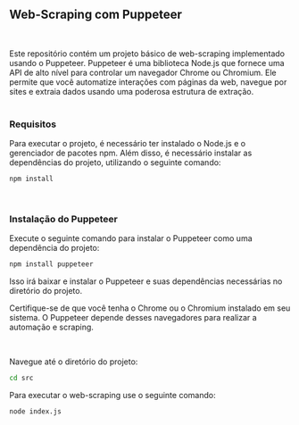 ## Web-Scraping com Puppeteer
<br>

Este repositório contém um projeto básico de web-scraping implementado usando o Puppeteer. Puppeteer é uma biblioteca Node.js que fornece uma API de alto nível para controlar um navegador Chrome ou Chromium. Ele permite que você automatize interações com páginas da web, navegue por sites e extraia dados usando uma poderosa estrutura de extração.<br>
<br>
### Requisitos


Para executar o projeto, é necessário ter instalado o Node.js e o gerenciador de pacotes npm. Além disso, é necessário instalar as dependências do projeto, utilizando o seguinte comando:

```cmd
npm install
```
<br>

### Instalação do Puppeteer


Execute o seguinte comando para instalar o Puppeteer como uma dependência do projeto:

```cmd
npm install puppeteer
```

Isso irá baixar e instalar o Puppeteer e suas dependências necessárias no diretório do projeto.

Certifique-se de que você tenha o Chrome ou o Chromium instalado em seu sistema. O Puppeteer depende desses navegadores para realizar a automação e scraping.

<br>

Navegue até o diretório do projeto:

```cmd
cd src
```

Para executar o web-scraping use o seguinte comando:

```cmd
node index.js
```
